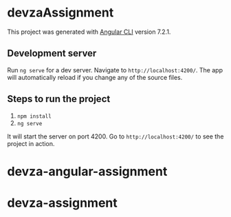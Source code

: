 # devzaAssignment

This project was generated with [Angular CLI](https://github.com/angular/angular-cli) version 7.2.1.

## Development server

Run `ng serve` for a dev server. Navigate to `http://localhost:4200/`. The app will automatically reload if you change any of the source files.

## Steps to run the project

1. `npm install`
2. `ng serve`

It will start the server on port 4200. Go to `http://localhost:4200/` to see the project in action.

# devza-angular-assignment
# devza-assignment
